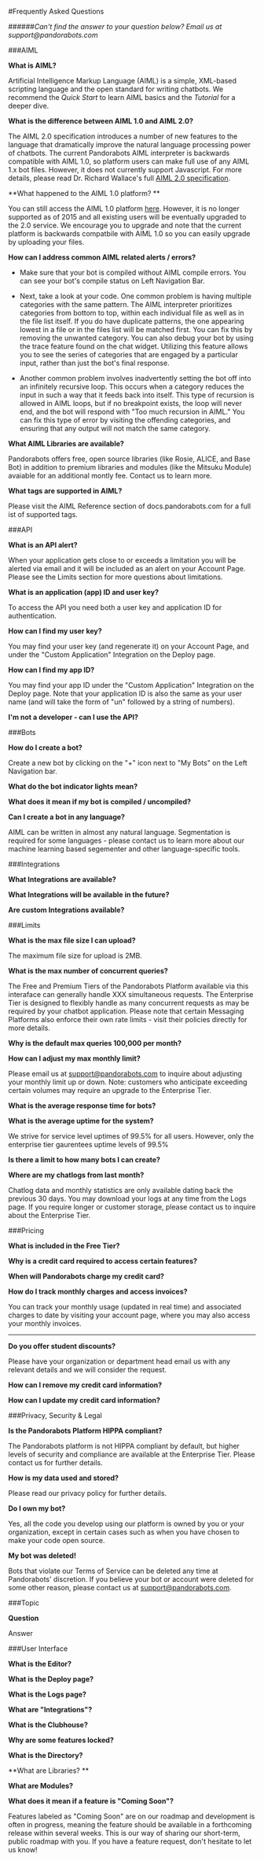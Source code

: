 #Frequently Asked Questions

######_Can't find the answer to your question below? Email us at support@pandorabots.com_

###AIML

**What is AIML?**

Artificial Intelligence Markup Language (AIML) is a simple, XML-based scripting language and the open standard for writing chatbots. We recommend the *Quick Start* to learn AIML basics and the *Tutorial* for a deeper dive.

**What is the difference between AIML 1.0 and AIML 2.0?**

The AIML 2.0 specification introduces a number of new features to the language that dramatically improve the natural language processing power of chatbots. The current Pandorabots AIML interpreter is backwards compatible with AIML 1.0, so platform users can make full use of any AIML 1.x bot files. However, it does not currently support Javascript. For more details, please read Dr. Richard Wallace's full [AIML 2.0 specification](https://docs.google.com/a/pandorabots.com/document/d/1wNT25hJRyupcG51aO89UcQEiG-HkXRXusukADpFnDs4/pub).

**What happened to the AIML 1.0 platform? **

You can still access the AIML 1.0 platform [here](https://www.pandorabots.com/botmaster/en/home). However, it is no longer supported as of 2015 and all existing users will be eventually upgraded to the 2.0 service. We encourage you to upgrade and note that the current platform is backwards compatbile with AIML 1.0 so you can easily upgrade by uploading your files. 

**How can I address common AIML related alerts / errors?**

* Make sure that your bot is compiled without AIML compile errors. You can see your bot's compile status on Left Navigation Bar. 

* Next, take a look at your code. One common problem is having multiple categories with the same pattern. The AIML interpreter prioritizes categories from bottom to top, within each individual file as well as in the file list itself. If you do have duplicate patterns, the one appearing lowest in a file or in the files list will be matched first. You can fix this by removing the unwanted category. You can also debug your bot by using the trace feature found on the chat widget. Utilizing this feature allows you to see the series of categories that are engaged by a particular input, rather than just the bot's final response. 

* Another common problem involves inadvertently setting the bot off into an infinitely recursive loop. This occurs when a category reduces the input in such a way that it feeds back into itself. This type of recursion is allowed in AIML loops, but if no breakpoint exists, the loop will never end, and the bot will respond with "Too much recursion in AIML." You can fix this type of error by visiting the offending categories, and ensuring that any <srai> output will not match the same category. 

**What AIML Libraries are available?**

Pandorabots offers free, open source libraries (like Rosie, ALICE, and Base Bot) in addition to premium libraries and modules (like the Mitsuku Module) avaiable for an additional montly fee. Contact us to learn more. 

**What tags are supported in AIML?**

Please visit the AIML Reference section of docs.pandorabots.com for a full ist of supported tags. 

###API

**What is an API alert?**

When your application gets close to or exceeds a limitation you will be alerted via email and it will be included as an alert on your Account Page. Please see the Limits section for more questions about limitations.

**What is an application (app) ID and user key?**

To access the API you need both a user key and application ID for authentication.

**How can I find my user key?**

You may find your user key (and regenerate it) on your Account Page, and under the "Custom Application" Integration on the Deploy page. 

**How can I find my app ID?**

You may find your app ID under the "Custom Application" Integration on the Deploy page. Note that your application ID is also the same as your user name (and will take the form of "un" followed by a string of numbers).

**I'm not a developer - can I use the API?**



###Bots

**How do I create a bot?**

Create a new bot by clicking on the "+" icon next to "My Bots" on the Left Navigation bar. 

**What do the bot indicator lights mean?**



**What does it mean if my bot is compiled / uncompiled?**



**Can I create a bot in any language?**

AIML can be written in almost any natural language. Segmentation is required for some languages - please contact us to learn more about our machine learning based segementer and other language-specific tools. 

###Integrations

**What Integrations are available?**



**What Integrations will be available in the future?**



**Are custom Integrations available?**



###Limits

**What is the max file size I can upload?**

The maximum file size for upload is 2MB.

**What is the max number of concurrent queries?**

The Free and Premium Tiers of the Pandorabots Platform available via this interaface can generally handle XXX simultaneous requests. The Enterprise Tier is designed to flexibly handle as many concurrent requests as may be required by your chatbot application. Please note that certain Messaging Platforms also enforce their own rate limits - visit their policies directly for more details.

**Why is the default max queries 100,000 per month?**



**How can I adjust my max monthly limit?**

Please email us at support@pandorabots.com to inquire about adjusting your monthly limit up or down. Note: customers who anticipate exceeding certain volumes may require an upgrade to the Enterprise Tier.

**What is the average response time for bots?**



**What is the average uptime for the system?**

We strive for service level uptimes of 99.5% for all users. However, only the enterprise tier gaurentees uptime levels of 99.5% 

**Is there a limit to how many bots I can create?**



**Where are my chatlogs from last month?**

Chatlog data and monthly statistics are only available dating back the previous 30 days. You may download your logs at any time from the Logs page. If you require longer or customer storage, please contact us to inquire about the Enterprise Tier.

###Pricing

**What is included in the Free Tier?**



**Why is a credit card required to access certain features?**



**When will Pandorabots charge my credit card?**



**How do I track monthly charges and access invoices?**

You can track your monthly usage (updated in real time) and associated charges to date by visiting your account page, where you may also access your monthly invoices.

****



**Do you offer student discounts?**

Please have your organization or department head email us with any relevant details and we will consider the request.

**How can I remove my credit card information?**



**How can I update my credit card information?**



###Privacy, Security & Legal

**Is the Pandorabots Platform HIPPA compliant?**

The Pandorabots platform is not HIPPA compliant by default, but higher levels of security and compliance are available at the Enterprise Tier. Please contact us for further details. 

**How is my data used and stored?**

Please read our privacy policy for further details.

**Do I own my bot?**

Yes, all the code you develop using our platform is owned by you or your organization, except in certain cases such as when you have chosen to make your code open source. 

**My bot was deleted!**

Bots that violate our Terms of Service can be deleted any time at Pandorabots' discretion. If you believe your bot or account were deleted for some other reason, please contact us at support@pandorabots.com.

###Topic

**Question**

Answer

###User Interface

**What is the Editor?**



**What is the Deploy page?**



**What is the Logs page?**



**What are "Integrations"?**



**What is the Clubhouse?**



**Why are some features locked?**



**What is the Directory?**



**What are Libraries? **



**What are Modules?**



**What does it mean if a feature is "Coming Soon"?**

Features labeled as "Coming Soon" are on our roadmap and development is often in progress, meaning the feature should be available in a forthcoming release within several weeks. This is our way of sharing our short-term, public roadmap with you. If you have a feature request, don't hesitate to let us know!

